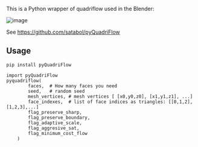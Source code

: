 This is a Python wrapper of quadriflow used in the Blender:

![image](https://github.com/satabol/QuadriFlow/assets/14288520/56dd4baf-284f-4cbb-b866-61b434e44b1b)

See https://github.com/satabol/pyQuadriFlow

## Usage

```
pip install pyQuadriFlow
```

```
import pyQuadriFlow
pyquadriflow(
        faces,  # How many faces you need
        seed,   # random seed
        mesh_vertices, # mesh vertices [ [x0,y0,z0], [x1,y1,z1], ...]
        face_indexes,  # list of face indices as triangles: [[0,1,2],[1,2,3],...]
        flag_preserve_sharp,
        flag_preserve_boundary,
        flag_adaptive_scale,
        flag_aggresive_sat,
        flag_minimum_cost_flow
    )
```